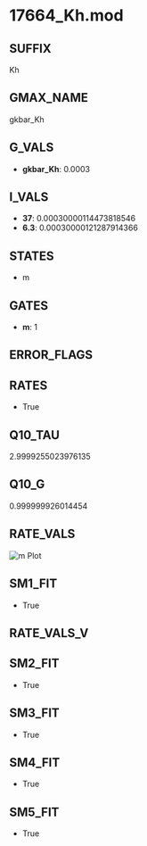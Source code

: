 # 17664_Kh.mod

## SUFFIX

Kh

## GMAX_NAME

gkbar_Kh

## G_VALS

- **gkbar_Kh**: 0.0003

## I_VALS

- **37**: 0.00030000114473818546
- **6.3**: 0.00030000121287914366

## STATES

- m

## GATES

- **m**: 1

## ERROR_FLAGS


## RATES

- True

## Q10_TAU

2.9999255023976135

## Q10_G

0.999999926014454

## RATE_VALS

![m Plot](/Users/pbozelos/Dropbox/icg-Chai-Panos/supermodels/output_markdown_files/K/17664_Kh.mod/images/m.png)

## SM1_FIT

- True

## RATE_VALS_V

## SM2_FIT

- True

## SM3_FIT

- True

## SM4_FIT

- True

## SM5_FIT

- True

